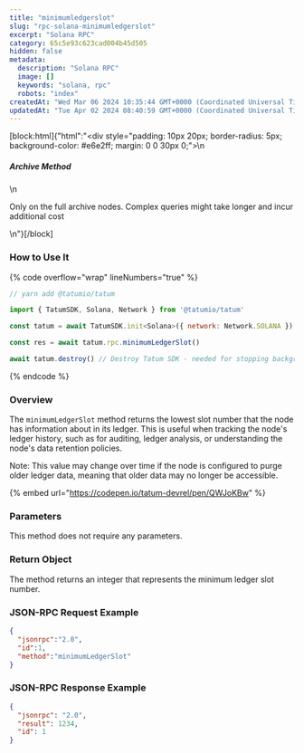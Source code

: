 ```yaml
---
title: "minimumledgerslot"
slug: "rpc-solana-minimumledgerslot"
excerpt: "Solana RPC"
category: 65c5e93c623cad004b45d505
hidden: false
metadata: 
  description: "Solana RPC"
  image: []
  keywords: "solana, rpc"
  robots: "index"
createdAt: "Wed Mar 06 2024 10:35:44 GMT+0000 (Coordinated Universal Time)"
updatedAt: "Tue Apr 02 2024 08:40:59 GMT+0000 (Coordinated Universal Time)"
---
```

[block:html]{"html":"<div style=\"padding: 10px 20px; border-radius: 5px; background-color: #e6e2ff; margin: 0 0 30px 0;\">\n  <h5>Archive Method</h5>\n  <p>Only on the full archive nodes. Complex queries might take longer and incur additional cost</p>\n</div>"}[/block]


### How to Use It

{% code overflow="wrap" lineNumbers="true" %}
```javascript
// yarn add @tatumio/tatum

import { TatumSDK, Solana, Network } from '@tatumio/tatum'

const tatum = await TatumSDK.init<Solana>({ network: Network.SOLANA })

const res = await tatum.rpc.minimumLedgerSlot()

await tatum.destroy() // Destroy Tatum SDK - needed for stopping background jobs
```
{% endcode %}

### Overview

The `minimumLedgerSlot` method returns the lowest slot number that the node has information about in its ledger. This is useful when tracking the node's ledger history, such as for auditing, ledger analysis, or understanding the node's data retention policies.

Note: This value may change over time if the node is configured to purge older ledger data, meaning that older data may no longer be accessible.

{% embed url="https://codepen.io/tatum-devrel/pen/QWJoKBw" %}

### Parameters

This method does not require any parameters.

### Return Object

The method returns an integer that represents the minimum ledger slot number.

### JSON-RPC Request Example

```json
{
  "jsonrpc":"2.0",
  "id":1,
  "method":"minimumLedgerSlot"
}
```

### JSON-RPC Response Example

```json
{
  "jsonrpc": "2.0",
  "result": 1234,
  "id": 1
}
```
